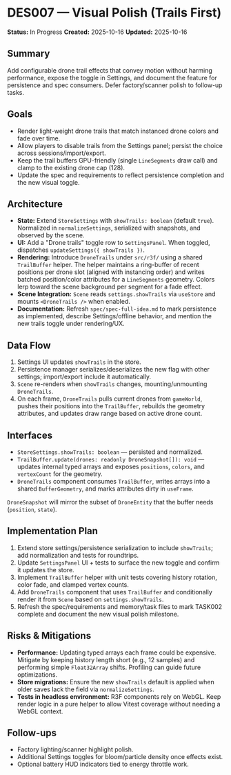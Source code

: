 # DES007 — Visual Polish (Trails First)

**Status:** In Progress
**Created:** 2025-10-16
**Updated:** 2025-10-16

## Summary

Add configurable drone trail effects that convey motion without harming performance, expose the toggle in Settings, and document the feature for persistence and spec consumers. Defer factory/scanner polish to follow-up tasks.

## Goals

- Render light-weight drone trails that match instanced drone colors and fade over time.
- Allow players to disable trails from the Settings panel; persist the choice across sessions/import/export.
- Keep the trail buffers GPU-friendly (single `LineSegments` draw call) and clamp to the existing drone cap (128).
- Update the spec and requirements to reflect persistence completion and the new visual toggle.

## Architecture

- **State:** Extend `StoreSettings` with `showTrails: boolean` (default `true`). Normalized in `normalizeSettings`, serialized with snapshots, and observed by the scene.
- **UI:** Add a "Drone trails" toggle row to `SettingsPanel`. When toggled, dispatches `updateSettings({ showTrails })`.
- **Rendering:** Introduce `DroneTrails` under `src/r3f/` using a shared `TrailBuffer` helper. The helper maintains a ring-buffer of recent positions per drone slot (aligned with instancing order) and writes batched position/color attributes for a `LineSegments` geometry. Colors lerp toward the scene background per segment for a fade effect.
- **Scene Integration:** `Scene` reads `settings.showTrails` via `useStore` and mounts `<DroneTrails />` when enabled.
- **Documentation:** Refresh `spec/spec-full-idea.md` to mark persistence as implemented, describe Settings/offline behavior, and mention the new trails toggle under rendering/UX.

## Data Flow

1. Settings UI updates `showTrails` in the store.
2. Persistence manager serializes/deserializes the new flag with other settings; import/export include it automatically.
3. `Scene` re-renders when `showTrails` changes, mounting/unmounting `DroneTrails`.
4. On each frame, `DroneTrails` pulls current drones from `gameWorld`, pushes their positions into the `TrailBuffer`, rebuilds the geometry attributes, and updates draw range based on active drone count.

## Interfaces

- `StoreSettings.showTrails: boolean` — persisted and normalized.
- `TrailBuffer.update(drones: readonly DroneSnapshot[]): void` — updates internal typed arrays and exposes `positions`, `colors`, and `vertexCount` for the geometry.
- `DroneTrails` component consumes `TrailBuffer`, writes arrays into a shared `BufferGeometry`, and marks attributes dirty in `useFrame`.

`DroneSnapshot` will mirror the subset of `DroneEntity` that the buffer needs (`position`, `state`).

## Implementation Plan

1. Extend store settings/persistence serialization to include `showTrails`; add normalization and tests for roundtrips.
2. Update `SettingsPanel` UI + tests to surface the new toggle and confirm it updates the store.
3. Implement `TrailBuffer` helper with unit tests covering history rotation, color fade, and clamped vertex counts.
4. Add `DroneTrails` component that uses `TrailBuffer` and conditionally render it from `Scene` based on `settings.showTrails`.
5. Refresh the spec/requirements and memory/task files to mark TASK002 complete and document the new visual polish milestone.

## Risks & Mitigations

- **Performance:** Updating typed arrays each frame could be expensive. Mitigate by keeping history length short (e.g., 12 samples) and performing simple `Float32Array` shifts. Profiling can guide future optimizations.
- **Store migrations:** Ensure the new `showTrails` default is applied when older saves lack the field via `normalizeSettings`.
- **Tests in headless environment:** R3F components rely on WebGL. Keep render logic in a pure helper to allow Vitest coverage without needing a WebGL context.

## Follow-ups

- Factory lighting/scanner highlight polish.
- Additional Settings toggles for bloom/particle density once effects exist.
- Optional battery HUD indicators tied to energy throttle work.
